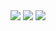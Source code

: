 <img src="https://i.imgur.com/uUPcCBY.png">


<img src="https://i.imgur.com/9SeNngl.png">


<img src="https://i.imgur.com/MrJu7bq.png">
